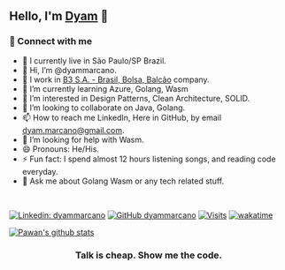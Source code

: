## Hello, I'm [Dyam](https://dyammarcano.github.io) 👋

### 🤝 Connect with me

<!-- <br/>
<p align="left">
  <a href="https://linkedin.com/in/dyammarcano" target="blank">
    <img align="center" src="https://raw.githubusercontent.com/rahuldkjain/github-profile-readme-generator/master/src/images/icons/Social/linked-in-alt.svg" alt="dyammarcano" height="30" width="30" />
  </a>
  <a href="https://www.github.com/dyammarcano">
    <img align="center" src="https://cdn.jsdelivr.net/npm/simple-icons@v3/icons/github.svg" alt="dyammarcano" height="30" width="30" />
  </a>
</p>
<br/> -->

- 🏡 I currently live in São Paulo/SP Brazil.
- 👋 Hi, I’m @dyammarcano.
- :office: I work in [B3 S.A. - Brasil, Bolsa, Balcão](https://www.b3.com.br) company.
- 🌱 I’m currently learning Azure, Golang, Wasm
- 👀 I’m interested in Design Patterns, Clean Architecture, SOLID.
- 💞️ I’m looking to collaborate on Java, Golang.
- 📫 How to reach me LinkedIn, Here in GitHub, by email dyam.marcano@gmail.com.
- 🤔 I’m looking for help with Wasm.
- 😄 Pronouns: He/His.
- ⚡ Fun fact: I spend almost 12 hours listening songs, and reading code everyday.
- 💬 Ask me about Golang Wasm or any tech related stuff.

<br/>

[![Linkedin: dyammarcano](https://img.shields.io/badge/-dyammarcano-blue?style=flat-square&logo=Linkedin&logoColor=white&link=https://www.linkedin.com/in/dyammarcano/)](https://www.linkedin.com/in/dyammarcano/)
[![GitHub dyammarcano](https://img.shields.io/github/followers/dyammarcano?style=flat-square)](https://github.com/dyammarcano)
[![Visits](https://komarev.com/ghpvc/?username=dyammarcano&logo=GitHub&label=github%20visits&color=336699&logoColor=white&style=flat-square)](https://github.com/dyammarcano)
[![wakatime](https://wakatime.com/badge/user/6b79da73-975a-4385-b934-6b1de042455d.svg?style=flat-square)](https://wakatime.com/@6b79da73-975a-4385-b934-6b1de042455d)

<!-- [![Spotify](https://spotify-swart.vercel.app/api/spotify)](https://open.spotify.com/user/objfj51gdpsntf26jxa0els9o) -->

<!-- **Languages and Tools:**  

<code><img height="30" width="30" src="https://www.vectorlogo.zone/logos/gnu_bash/gnu_bash-icon.svg"></code>
<code><img height="30" width="30" src="https://raw.githubusercontent.com/devicons/devicon/master/icons/docker/docker-original-wordmark.svg"></code>
<code><img height="30" width="30" src="https://raw.githubusercontent.com/devicons/devicon/master/icons/go/go-original.svg"></code> 
<code><img height="30" width="30" src="https://raw.githubusercontent.com/devicons/devicon/master/icons/java/java-original.svg"></code>
<code><img height="30" width="30" src="https://raw.githubusercontent.com/devicons/devicon/master/icons/javascript/javascript-original.svg"></code>
<code><img height="30" width="30" src="https://raw.githubusercontent.com/devicons/devicon/master/icons/linux/linux-original.svg"></code> 
<code><img height="30" width="30" src="https://raw.githubusercontent.com/devicons/devicon/master/icons/python/python-original.svg"></code>
<code><img height="30" width="30" src="https://raw.githubusercontent.com/devicons/devicon/master/icons/rust/rust-plain.svg"></code>
<code><img height="30" width="30" src="https://www.vectorlogo.zone/logos/springio/springio-icon.svg"></code>  -->

<!-- [![Dyam wakatime stats](https://github-readme-stats.vercel.app/api/wakatime?username=dyammarcano&layout=compact)](https://github.com/dyammarcano) -->

<!-- <a href="https://github.com/dyammarcano">
  <img align="center" src="https://github-readme-stats.vercel.app/api/top-langs/?username=dyammarcano&theme=light&hide_langs_below=1" />
</a> -->
<a href="https://github.com/dyammarcano">
 <img align="center" src="https://github-readme-stats.vercel.app/api?username=dyammarcano&show_icons=true&theme=light&line_height=27" alt="Pawan's github stats"/>
</a>

<!--START_SECTION:activity-->
<!--END_SECTION:activity-->

<div align="center">

### Talk is cheap. Show me the code.

</div>

<!--**dyammarcano/dyammarcano** is a ✨ _special_ ✨ repository because its `README.md` (this file) appears on your GitHub profile.-->
